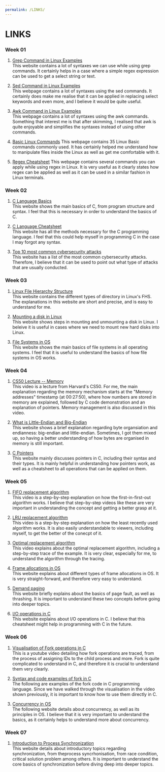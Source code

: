 ```yaml
---
permalink: /LINKS/
---
```


# LINKS

### Week 01

1. [Grep Command in Linux Examples](https://phoenixnap.com/kb/grep-command-linux-unix-examples)<br>
This website contains a lot of syntaxes we can use while using grep commands. It certainly helps in a case where a simple regex expression can be used to get a select string or text.

2. [Sed Command in Linux Examples](https://www.geeksforgeeks.org/sed-command-in-linux-unix-with-examples/)<br>
This webpage contains a lot of syntaxes using the sed commands. It certainly does make me realise that it can be applied in replacing select keywords and even more, and I believe it would be quite useful.

3. [Awk Command in Linux Examples](https://www.geeksforgeeks.org/awk-command-unixlinux-examples/)<br>
This webpage contains a lot of syntaxes using the awk commands. Something that interest me is that after skimming, I realised that awk is quite enjoyable and simplifies the syntaxes instead of using other commands.

6. [Basic Linux Commands](https://www.hostinger.com/tutorials/linux-commands)
This webpage contains 35 Linux Basic commands commonly used. It has certainly helped me understand how to manipulate files inside the Linux as well as get me comfortable with it.

7. [Regex Cheatsheet](https://www.rexegg.com/regex-quickstart.html)
This webpage contains several commands you can apply while using regex in Linux. It is very useful as it clearly states how regex can be applied as well as it can be used in a similar fashion in Linux terminals.

### Week 02
1. [C Language Basics](https://www.geeksforgeeks.org/c-language-set-1-introduction/)<br>
This website shows the main basics of C, from program structure and syntax. I feel that this is necessary in order to understand the basics of C.

2. [C Language Cheatsheet](https://www.tutorialspoint.com/cprogramming/index.htm)<br>
This website has all the methods necessary for the C programming language. I feel that this could help myself in programming C in the case I may forgot any syntax.

3. [Top 10 most common cybersecurity attacks](https://www.infocyte.com/blog/2019/05/01/cybersecurity-101-intro-to-the-top-10-common-types-of-cyber-security-attacks/)<br>
This website has a list of the most common cybersecurity attacks. Therefore, I believe that it can be used to point out what type of attacks that are usually conducted.

### Week 03
1. [Linux File Hierarchy Structure](https://www.geeksforgeeks.org/linux-file-hierarchy-structure/)<br>
This website contains the different types of directory in Linux's FHS. The explanations in this website are short and precise, and is easy to understand for me.

2. [Mounting a disk in Linux](https://www.makeuseof.com/tag/mounting-hard-disks-partitions-using-linux-command-line/)<br>
This website shows steps in mounting and unmounting a disk in Linux. I beleive it is useful in cases where we need to mount new hard disks into Linux.

3. [File Systems in OS](https://www.geeksforgeeks.org/file-systems-in-operating-system/)<br>
This website shows the main basics of file systems in all operating systems. I feel that it is useful to understand the basics of how file systems in OS works.

### Week 04
1. [CS50 Lecture -- Memory](https://www.youtube.com/watch?v=Fa6Jq0Iue3U&t=1670s)<br>
This video is a lecture from Harvard's CS50. For me, the main explanation regarding the memory mechanism starts at the "Memory addresses" timestamp (at 00:27:50), where how numbers are stored in memory are explained, followed by C code demonstration and an explanation of pointers. Memory management is also discussed in this video.

2. [What is Little-Endian and Big-Endian](https://www.section.io/engineering-education/what-is-little-endian-and-big-endian/)<br>
This website shows a brief explanation regarding byte organsiation and endianness: big-endian and little-endian. Sometimes, I got them mixed up, so having a better understanding of how bytes are organised in memory is still important.

3. [C Pointers](https://www.guru99.com/c-pointers.html)<br>
This website mainly discusses pointers in C, including their syntax and their types. It is mainly helpful in understanding how pointers work, as well as a cheatsheet to all operations that can be applied on them.

### Week 05
1. [FIFO replacement algorithm](https://www.youtube.com/watch?v=FWoMSiMep80)<br>
This video is a step-by-step explanation on how the first-in-first-out algorithm works. I believe that step-by-step videos like these are very important in understanding the concept and getting a better grasp at it.

2. [LRU replacement algorithm](https://www.youtube.com/watch?v=u23ROrlSK_g&t=524s)<br>
This video is a step-by-step explanation on how the least recently used algorithm works. It is also easily understandable to viewers, including myself, to get the better of the conecpt of it.

3. [Optimal replacement algorithm](https://www.youtube.com/watch?v=jeJIKKQcqpU&t=15s)<br>
This video explains about the optimal replacement algorithm, including a step-by-step trace of the example. It is very clear, especially for me, to understand the algorithm through the tracing.

4. [Frame allocations in OS](https://www.i2tutorials.com/os-introduction/os-allocation-of-frames-in-os/)<br>
This website explains about different types of frame allocations in OS. It is very straight-forward, and therefore very easy to understand.

5. [Demand paging](https://www.javatpoint.com/os-demand-paging)<br>
This website briefly explains about the basics of page fault, as well as thrashing. It is important to understand these two concepts before going into deeper topics.

6. [I/O operations in C](https://www.tutorialspoint.com/cprogramming/c_file_io.htm)<br>
This website explains about I/O operations in C. I believe that this cheatsheet might help in programming with C in the future.

### Week 06
1. [Visualisation of Fork operations in C](https://www.youtube.com/watch?v=QD9YKSg3wCc)<br>
This is a youtube video detailing how fork operations are traced, from the process of assigning IDs to the child process and more. Fork is quite complicated to understand in C, and therefore it is crucial to understand them very clearly.

2. [Syntax and code examples of fork in C](https://www.section.io/engineering-education/fork-in-c-programming-language/)<br>
The following are examples of the fork code in C programming language. Since we have walked through the visualisation in the video shown previously, it is important to know how to use them directly in C.

3. [Concurrency in OS](https://www.javatpoint.com/concurrency-in-operating-system)<br>
The following website details about concurrency, as well as its principles in OS. I believe that it is very important to understand the basics, as it certainly helps to understand more about concurrency.

### Week 07
1. [Introduction to Process Synchronization](https://www.studytonight.com/operating-system/process-synchronization)<br>
This website details about introductory topics regarding synchronization, from theprocess syncrhonisation, from race condition, critical solution problem among others. It is important to understand the core basics of synchronization before diving deep into deeper topics.
